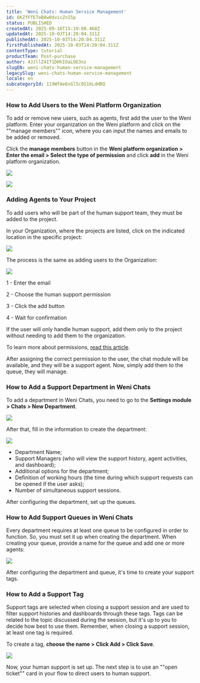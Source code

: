 ```yaml
---
title: 'Weni Chats: Human Service Management'
id: 6KZfFfE7oB8w0dvicZnI5p
status: PUBLISHED
createdAt: 2025-09-16T15:19:00.468Z
updatedAt: 2025-10-03T14:20:04.311Z
publishedAt: 2025-10-03T14:20:04.311Z
firstPublishedAt: 2025-10-03T14:20:04.311Z
contentType: tutorial
productTeam: Post-purchase
author: 4JJllZ4I71DHhIOaLOE3nz
slugEN: weni-chats-human-service-management
legacySlug: weni-chats-human-service-management
locale: en
subcategoryId: 119WfAe6xGl5c0S1hLdHRQ
---
```


### **How to Add Users to the Weni Platform Organization**

To add or remove new users, such as agents, first add the user to the Weni platform. Enter your organization on the Weni platform and click on the ""manage members"" icon, where you can input the names and emails to be added or removed.

Click the **manage members** button in the **Weni platform organization > Enter the email > Select the type of permission** and click **add** in the Weni platform organization.

![](https://cdn.statically.io/gh/vtexdocs/help-center-content/refs/heads/main/docs/en/tutorials/weni-by-vtex/weni-settings/weni-chats-human-service-management_1.png)

![](https://cdn.statically.io/gh/vtexdocs/help-center-content/refs/heads/main/docs/en/tutorials/weni-by-vtex/weni-settings/weni-chats-human-service-management_2.png)

### Adding Agents to Your Project

To add users who will be part of the human support team, they must be added to the project.

In your Organization, where the projects are listed, click on the indicated location in the specific project:

![](https://cdn.statically.io/gh/vtexdocs/help-center-content/refs/heads/main/docs/en/tutorials/weni-by-vtex/weni-settings/weni-chats-human-service-management_3.png)

The process is the same as adding users to the Organization:

![](https://cdn.statically.io/gh/vtexdocs/help-center-content/refs/heads/main/docs/en/tutorials/weni-by-vtex/weni-settings/weni-chats-human-service-management_4.png)

1 - Enter the email

2 - Choose the human support permission

3 - Click the add button

4 - Wait for confirmation

If the user will only handle human support, add them only to the project without needing to add them to the organization.

To learn more about permissions, [read this article](https://ilhasoft.helpdocs.io/l/pt/atendimento-humano/weni-chats-conhecendo-o-m-dulo-de-chat-demo).

After assigning the correct permission to the user, the chat module will be available, and they will be a support agent. Now, simply add them to the queue, they will manage.

### How to Add a Support Department in Weni Chats

To add a department in Weni Chats, you need to go to the **Settings module > Chats > New Department**.

![](https://cdn.statically.io/gh/vtexdocs/help-center-content/refs/heads/main/docs/en/tutorials/weni-by-vtex/weni-settings/weni-chats-human-service-management_5.png)

After that, fill in the information to create the department:

![](https://cdn.statically.io/gh/vtexdocs/help-center-content/refs/heads/main/docs/en/tutorials/weni-by-vtex/weni-settings/weni-chats-human-service-management_6.png)

* Department Name;
* Support Managers (who will view the support history, agent activities, and dashboard);
* Additional options for the department;
* Definition of working hours (the time during which support requests can be opened if the user asks);
* Number of simultaneous support sessions.

After configuring the department, set up the queues.

### How to Add Support Queues in Weni Chats

Every department requires at least one queue to be configured in order to function. So, you must set it up when creating the department. When creating your queue, provide a name for the queue and add one or more agents:

![](https://cdn.statically.io/gh/vtexdocs/help-center-content/refs/heads/main/docs/en/tutorials/weni-by-vtex/weni-settings/weni-chats-human-service-management_7.png)

After configuring the department and queue, it's time to create your support tags.

### How to Add a Support Tag

Support tags are selected when closing a support session and are used to filter support histories and dashboards through these tags. Tags can be related to the topic discussed during the session, but it's up to you to decide how best to use them. Remember, when closing a support session, at least one tag is required.

To create a tag, **choose the name > Click Add > Click Save**.

![](https://cdn.statically.io/gh/vtexdocs/help-center-content/refs/heads/main/docs/en/tutorials/weni-by-vtex/weni-settings/weni-chats-human-service-management_8.png)

Now, your human support is set up. The next step is to use an ""open ticket"" card in your flow to direct users to human support.
